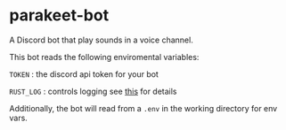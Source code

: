 # parakeet-bot
A Discord bot that play sounds in a voice channel.

This bot reads the following enviromental variables:

`TOKEN`
: the discord api token for your bot

`RUST_LOG`
: controls logging see [this](https://docs.rs/env_logger/latest/env_logger/#enabling-logging) for details

Additionally, the bot will read from a `.env` in the working directory for env vars.